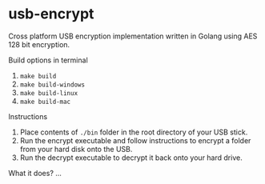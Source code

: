 # usb-encrypt
Cross platform USB encryption implementation written in Golang using AES 128 bit encryption.

Build options in terminal

1. ```make build```
2. ```make build-windows```
3. ```make build-linux```
4. ```make build-mac```

Instructions

1. Place contents of ```./bin``` folder in the root directory of your USB stick.
2. Run the encrypt executable and follow instructions to encrypt a folder from your hard disk onto the USB.
3. Run the decrypt executable to decrypt it back onto your hard drive.

What it does?
...
